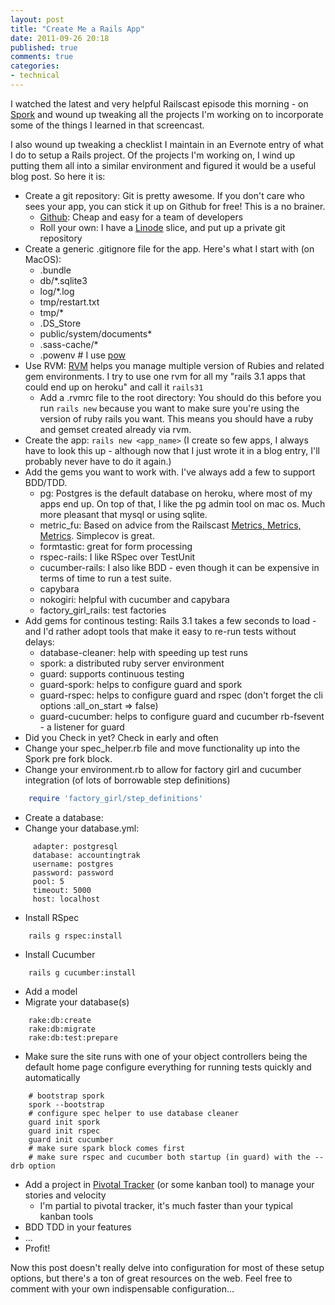 ```yaml
---
layout: post
title: "Create Me a Rails App"
date: 2011-09-26 20:18
published: true
comments: true
categories:
- technical
---
```

I watched the latest and very helpful Railscast episode this morning - on [Spork](http://railscasts.com/episodes/285-spork) and wound up tweaking all the projects I'm working on to incorporate some of the things I learned in that screencast.

I also wound up tweaking a checklist I maintain in an Evernote entry of what I do to setup a Rails project.  Of the projects I'm working on, I wind up putting them all into a similar environment and figured it would be a useful blog post.  So here it is:

- Create a git repository: Git is pretty awesome.  If you don't care who sees your app, you can stick it up on Github for free! This is a no brainer.
    - [Github](http://github.com): Cheap and easy for a team of developers
    - Roll your own: I have a [Linode](http://linode.com) slice, and put up a private git repository
- Create a generic .gitignore file for the app.  Here's what I start with (on MacOS): 
    - .bundle
    - db/\*.sqlite3
    - log/\*.log
    - tmp/restart.txt
    - tmp/\*
    - .DS\_Store
    - public/system/documents\*
    - .sass-cache/\*
    - .powenv # I use [pow](http://pow.cx/)
- Use RVM: [RVM](http://beginrescueend.com) helps you manage multiple version of Rubies and related gem environments.  I try to use one rvm for all my "rails 3.1 apps that could end up on heroku" and call it `rails31`
    - Add a .rvmrc file to the root directory:  You should do this before you run `rails new` because you want to make sure you're using the version of ruby rails you want.  This means you should have a ruby and gemset created  already via rvm.
- Create the app: `rails new <app_name>` (I create so few apps, I always have to look this up - although now that I just wrote it in a blog entry, I'll probably never have to do it again.)
- Add the gems you want to work with.  I've always add a few to support BDD/TDD.
    - pg: Postgres is the default database on heroku, where most of my apps end up.  On top of that, I like the pg admin tool on mac os. Much more pleasant that mysql or using sqlite.
    - metric\_fu: Based on advice from the Railscast [Metrics, Metrics, Metrics](http://railscasts.com/episodes/252-metrics-metrics-metrics).  Simplecov is great.
    - formtastic: great for form processing
    - rspec-rails: I like RSpec over TestUnit
    - cucumber-rails: I also like BDD - even though it can be expensive in terms of time to run a test suite.
    - capybara
    - nokogiri: helpful with cucumber and capybara
    - factory\_girl\_rails: test factories
- Add gems for continous testing:  Rails 3.1 takes a few seconds to load - and I'd rather adopt tools that make it easy to re-run tests without delays:
    - database-cleaner: help with speeding up test runs
    - spork: a distributed ruby server environment
    - guard: supports continuous testing
    - guard-spork: helps to configure guard and spork
    - guard-rspec: helps to configure guard and rspec (don't forget the cli options :all\_on\_start =\> false)
    - guard-cucumber: helps to configure guard and cucumber
  rb-fsevent - a listener for guard
- Did you Check in yet?  Check in early and often
- Change your spec\_helper.rb file and move functionality up into the Spork pre fork block.
- Change your environment.rb to allow for factory girl and cucumber integration (of lots of borrowable step definitions)
``` ruby
    require 'factory_girl/step_definitions'
```
- Create a database:
- Change your database.yml:
``` haml
     adapter: postgresql
     database: accountingtrak
     username: postgres
     password: password
     pool: 5
     timeout: 5000
     host: localhost
```
- Install RSpec
```
    rails g rspec:install
```
- Install Cucumber
```
    rails g cucumber:install
```
- Add a model
- Migrate your database(s)
```
    rake:db:create
    rake:db:migrate
    rake:db:test:prepare
```
- Make sure the site runs with one of your object controllers being the default home page configure everything for running tests quickly and automatically

```
    # bootstrap spork
    spork --bootstrap
    # configure spec helper to use database cleaner
    guard init spork
    guard init rspec
    guard init cucumber
    # make sure spark block comes first
    # make sure rspec and cucumber both startup (in guard) with the --drb option
```
- Add a project in [Pivotal Tracker](http://www.pivotaltracker.com) (or some kanban tool) to manage your stories and velocity
    - I'm partial to pivotal tracker, it's much faster than your typical kanban tools
- BDD TDD in your features
- ...
- Profit!

Now this post doesn't really delve into configuration for most of these setup options, but there's a ton of great resources on the web.  Feel free to comment with your own indispensable configuration...
